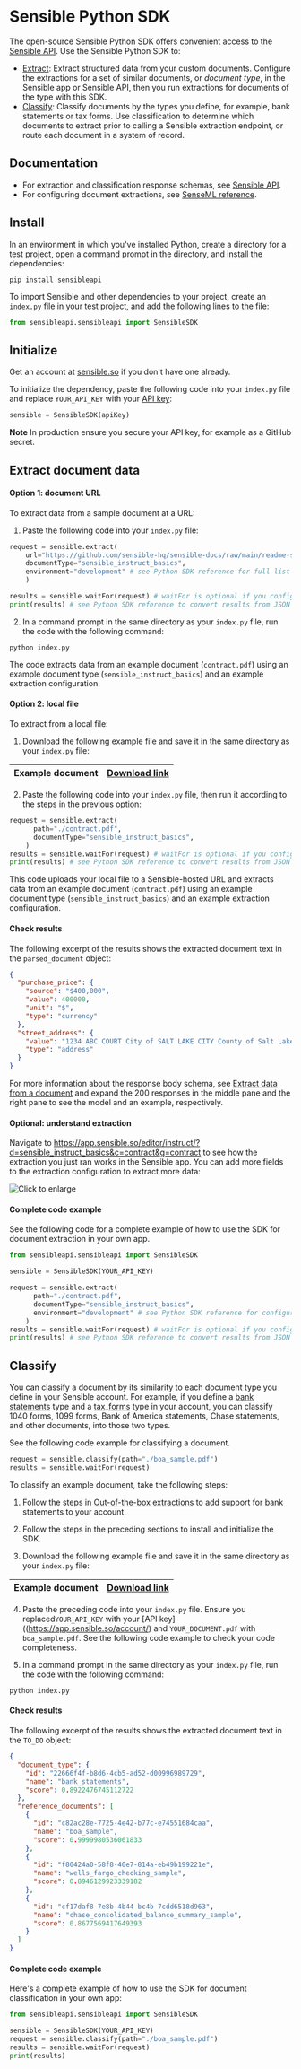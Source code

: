 # Sensible Python SDK

The open-source Sensible Python SDK offers convenient access to the [Sensible API](https://docs.sensible.so/reference/choosing-an-endpoint). Use the Sensible Python SDK to:

- [Extract](#extract-document-data): Extract structured data from your custom documents. Configure the extractions for a set of similar documents, or *document type*, in the Sensible app or Sensible API, then you run extractions for documents of the type with this SDK.
- [Classify](#classify): Classify documents by the types you define, for example, bank statements or tax forms. Use classification to determine which documents to extract prior to calling a Sensible extraction endpoint, or route each document in a system of record.

## Documentation

- For extraction and classification response schemas, see [Sensible API](https://docs.sensible.so/reference/choosing-an-endpoint).
- For configuring document extractions, see [SenseML reference](https://docs.sensible.so/docs/senseml-reference-introduction).


## Install

In an environment in which you've installed Python, create a directory for a test project, open a command prompt in the directory, and install the dependencies:  

```shell
pip install sensibleapi
```

To import Sensible and other dependencies to your project,  create an `index.py` file in your test project, and add the following lines to the file:

```python
from sensibleapi.sensibleapi import SensibleSDK
```

## Initialize

Get an account at [sensible.so](https://app.sensible.so/register) if you don't have one already.

To initialize the dependency, paste the following code into your `index.py` file and replace `YOUR_API_KEY` with your [API key](https://app.sensible.so/account/):

```python
sensible = SensibleSDK(apiKey)
```

**Note** In production ensure you secure your API key, for example as a GitHub secret.

## Extract document data

#### Option 1: document URL

To extract data from a sample document at a URL:

1. Paste the following code into your `index.py` file:

```python
request = sensible.extract(
    url="https://github.com/sensible-hq/sensible-docs/raw/main/readme-sync/assets/v0/pdfs/contract.pdf",
    documentType="sensible_instruct_basics",
    environment="development" # see Python SDK reference for full list of configuration options
    )

results = sensible.waitFor(request) # waitFor is optional if you configure a webhook
print(results) # see Python SDK reference to convert results from JSON to Excel
```

2. In a command prompt in the same directory as your `index.py` file, run the code with the following command:

```shell
python index.py
```

The code extracts data from an example document (`contract.pdf`) using an example document type (`sensible_instruct_basics`) and an example extraction configuration. 

#### Option 2: local file

To extract from a local file: 

1. Download the following example file and save it in the same directory as your `index.py` file: 

| Example document | [Download link](https://github.com/sensible-hq/sensible-docs/raw/main/readme-sync/assets/v0/pdfs/contract.pdf) |
| ---------------- | ------------------------------------------------------------ |

2. Paste the following code into your `index.py` file, then run it according to the steps in the previous option:


```python
request = sensible.extract(
      path="./contract.pdf",
      documentType="sensible_instruct_basics",
    )
results = sensible.waitFor(request) # waitFor is optional if you configure a webhook
print(results) # see Python SDK reference to convert results from JSON to Excel
```

This code uploads your local file to a Sensible-hosted URL and extracts data from an example document (`contract.pdf`) using an example document type (`sensible_instruct_basics`) and an example extraction configuration. 

#### Check results

The following excerpt of the results shows the extracted document text in the `parsed_document` object:

```json
{
  "purchase_price": {
    "source": "$400,000",
    "value": 400000,
    "unit": "$",
    "type": "currency"
  },
  "street_address": {
    "value": "1234 ABC COURT City of SALT LAKE CITY County of Salt Lake -\nState of Utah, Zip 84108",
    "type": "address"
  }
}
```

For more information about the response body schema, see [Extract data from a document](https://docs.sensible.so/reference/extract-data-from-a-document) and expand the 200 responses in the middle pane and the right pane to see the model and an example, respectively.

#### Optional: understand extraction

Navigate to https://app.sensible.so/editor/instruct/?d=sensible_instruct_basics&c=contract&g=contract to see how the extraction you just ran works in the Sensible app. You can add more fields to the extraction configuration to extract more data:

![Click to enlarge](https://raw.githubusercontent.com/sensible-hq/sensible-docs/main/readme-sync/assets/v0/images/final/sdk_node_1.png)

#### Complete code example

See the following code for a complete example of how to use the SDK for document extraction in your own app.

```python
from sensibleapi.sensibleapi import SensibleSDK

sensible = SensibleSDK(YOUR_API_KEY)

request = sensible.extract(
      path="./contract.pdf",
      documentType="sensible_instruct_basics",
      environment="development" # see Python SDK reference for configuration options
    )
results = sensible.waitFor(request) # waitFor is optional if you configure  a webhook
print(results) # see Python SDK reference to convert results from JSON to Excel
```

## Classify

You can classify a document by its similarity to each document type you define in your Sensible account. For example, if you define a [bank statements](https://github.com/sensible-hq/sensible-configuration-library/tree/main/bank_statements) type and a [tax_forms](https://github.com/sensible-hq/sensible-configuration-library/tree/main/tax_forms) type in your account, you can classify 1040 forms, 1099 forms, Bank of America statements, Chase statements, and other documents, into those two types.

See the following code example for classifying a document.

```python
request = sensible.classify(path="./boa_sample.pdf") 
results = sensible.waitFor(request)
```

To classify an example document, take the following steps:

1. Follow the steps in [Out-of-the-box extractions](https://docs.sensible.so/reference/choosing-an-endpoint/library-quickstart) to add support for bank statements to your account.

2. Follow the steps in the preceding sections to install and initialize the SDK.

3. Download the following example file and save it in the same directory as your `index.py` file: 

| Example document | [Download link](https://github.com/sensible-hq/sensible-configuration-library/raw/main/bank_statements/bank_of_america/boa_sample.pdf) |
| ---------------- | ------------------------------------------------------------ |

4. Paste the preceding code into your `index.py` file. Ensure you replaced`YOUR_API_KEY` with your [API key]((https://app.sensible.so/account/) and `YOUR_DOCUMENT.pdf` with `boa_sample.pdf`. See the following code example to check your code completeness.

5. In a command prompt in the same directory as your `index.py` file, run the code with the following command:

```shell
python index.py
```

#### Check results

The following excerpt of the results shows the extracted document text in the `TO_DO` object:

```json
{
  "document_type": {
    "id": "22666f4f-b8d6-4cb5-ad52-d00996989729",
    "name": "bank_statements",
    "score": 0.8922476745112722
  },
  "reference_documents": [
    {
      "id": "c82ac28e-7725-4e42-b77c-e74551684caa",
      "name": "boa_sample",
      "score": 0.9999980536061833
    },
    {
      "id": "f80424a0-58f8-40e7-814a-eb49b199221e",
      "name": "wells_fargo_checking_sample",
      "score": 0.8946129923339182
    },
    {
      "id": "cf17daf8-7e8b-4b44-bc4b-7cdd6518d963",
      "name": "chase_consolidated_balance_summary_sample",
      "score": 0.8677569417649393
    }
  ]
}
```

#### Complete code example

Here's a complete example of how to use the SDK for document classification in your own app:

```python
from sensibleapi.sensibleapi import SensibleSDK

sensible = SensibleSDK(YOUR_API_KEY)
request = sensible.classify(path="./boa_sample.pdf") 
results = sensible.waitFor(request)
print(results)
```
